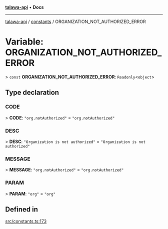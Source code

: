 [**talawa-api**](../../README.md) • **Docs**

***

[talawa-api](../../modules.md) / [constants](../README.md) / ORGANIZATION\_NOT\_AUTHORIZED\_ERROR

# Variable: ORGANIZATION\_NOT\_AUTHORIZED\_ERROR

\> `const` **ORGANIZATION\_NOT\_AUTHORIZED\_ERROR**: `Readonly`\<`object`\>

## Type declaration

### CODE

\> **CODE**: `"org.notAuthorized"` = `"org.notAuthorized"`

### DESC

\> **DESC**: `"Organization is not authorized"` = `"Organization is not authorized"`

### MESSAGE

\> **MESSAGE**: `"org.notAuthorized"` = `"org.notAuthorized"`

### PARAM

\> **PARAM**: `"org"` = `"org"`

## Defined in

[src/constants.ts:173](https://github.com/PalisadoesFoundation/talawa-api/blob/a87b45a1c490c996c3a8a52e117ecbaa4742ef49/src/constants.ts#L173)
